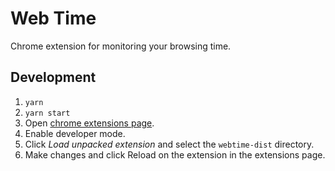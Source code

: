 # Web Time

Chrome extension for monitoring your browsing time.

## Development

1. `yarn`
1. `yarn start`
1. Open [chrome extensions page](chrome://extensions).
1. Enable developer mode.
1. Click *Load unpacked extension* and select the `webtime-dist` directory.
1. Make changes and click Reload on the extension in the extensions page.
